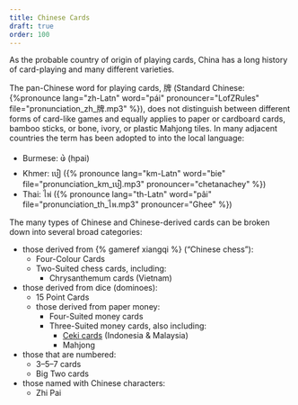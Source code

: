 ```yaml
---
title: Chinese Cards
draft: true
order: 100
---
```


As the probable country of origin of playing cards, China has a long history of
card-playing and many different varieties.

The pan-Chinese word for playing cards, <span lang="zh">牌</span> (Standard
Chinese: {%pronounce lang="zh-Latn" word="pái" pronouncer="LofZRules"
file="pronunciation_zh_牌.mp3" %}), does not distinguish between different forms
of card-like games and equally applies to paper or cardboard cards, bamboo
sticks, or bone, ivory, or plastic Mahjong tiles. In many adjacent countries the
term has been adopted to into the local language:

* Burmese: <span lang="my">ဖဲ</span> (<span lang="my-Latn">hpai</span>)
* Khmer: <span lang="km">បៀ</span> ({% pronounce lang="km-Latn" word="bie"
  file="pronunciation_km_បៀ.mp3" pronouncer="chetanachey" %})
* Thai: <span lang="th">ไพ่</span> ({% pronounce lang="th-Latn" word="pâi"
  file="pronunciation_th_ไพ.mp3" pronouncer="Ghee" %})

The many types of Chinese and Chinese-derived cards can be broken down into
several broad categories:

* those derived from {% gameref xiangqi %} (“Chinese chess”):
  * Four-Colour Cards
  * Two-Suited chess cards, including:
    * Chrysanthemum cards (Vietnam)
* those derived from dice (dominoes):
  * 15 Point Cards
  * those derived from paper money:
    * Four-Suited money cards
    * Three-Suited money cards, also including:
      * [Ceki cards](/articles/cards/ceki/) (Indonesia & Malaysia)
      * Mahjong
* those that are numbered:
  * 3–5–7 cards
  * Big Two cards
* those named with Chinese characters:
  * Zhi Pai

<!-- those that resemble flies from a distance -->
    
